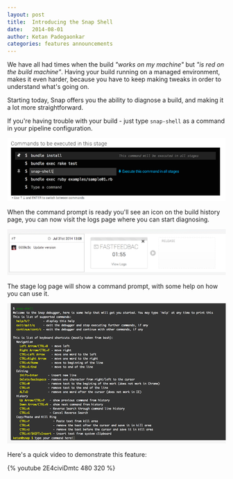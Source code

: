 ```yaml
---
layout: post
title:  Introducing the Snap Shell
date:   2014-08-01
author: Ketan Padegaonkar
categories: features announcements
---
```


We have all had times when the build *"works on my machine"* but *"is red on the build machine"*. Having your build running on a managed environment, makes it even harder, because you have to keep making tweaks in order to understand what's going on.

Starting today, Snap offers you the ability to diagnose a build, and making it a lot more straightforward.

If you're having trouble with your build - just type `snap-shell` as a command in your pipeline configuration.

<img src="/assets/images/screenshots/snap-debug/build-plan-edit.png" class="screenshot-original-size"/>

When the command prompt is ready you'll see an icon on the build history page, you can now visit the logs page where you can start diagnosing.

<img src="/assets/images/screenshots/snap-debug/snap-shell-ready.png" class="screenshot-original-size"/>

The stage log page will show a command prompt, with some help on how you can use it.

<img src="/assets/images/screenshots/snap-debug/snap-shell.png" class="screenshot-original-size"/>


Here's a quick video to demonstrate this feature:

{% youtube 2E4civiDmtc 480 320 %}
